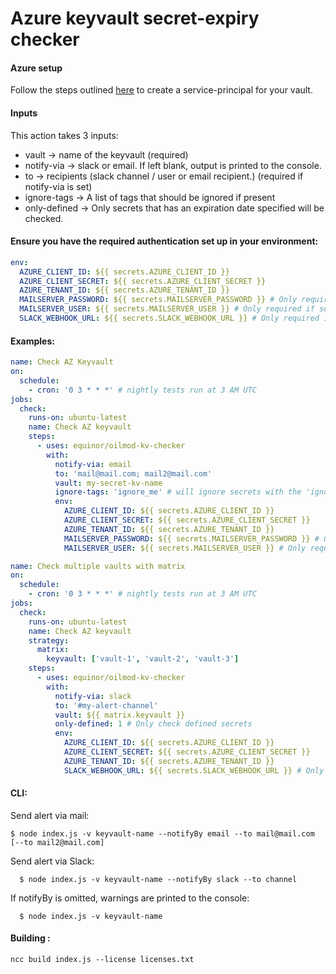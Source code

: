 # Azure keyvault secret-expiry checker

#### Azure setup
Follow the steps outlined [here](https://www.npmjs.com/package/@azure/keyvault-secrets#configuring-your-key-vault) to create a service-principal for your vault.

#### Inputs
This action takes 3 inputs:
* vault -> name of the keyvault (required)
* notify-via -> slack or email. If left blank, output is printed to the console.
* to -> recipients (slack channel / user or email recipient.) (required if notify-via is set)
* ignore-tags -> A list of tags that should be ignored if present
* only-defined -> Only secrets that has an expiration date specified will be checked.


#### Ensure you have the required authentication set up in your environment:
```yaml
env:
  AZURE_CLIENT_ID: ${{ secrets.AZURE_CLIENT_ID }}
  AZURE_CLIENT_SECRET: ${{ secrets.AZURE_CLIENT_SECRET }}
  AZURE_TENANT_ID: ${{ secrets.AZURE_TENANT_ID }}
  MAILSERVER_PASSWORD: ${{ secrets.MAILSERVER_PASSWORD }} # Only required if sending email
  MAILSERVER_USER: ${{ secrets.MAILSERVER_USER }} # Only required if sending email
  SLACK_WEBHOOK_URL: ${{ secrets.SLACK_WEBHOOK_URL }} # Only required if notifying via slack
```


#### Examples:
```yaml
name: Check AZ Keyvault
on:
  schedule:
    - cron: '0 3 * * *' # nightly tests run at 3 AM UTC
jobs:
  check:
    runs-on: ubuntu-latest
    name: Check AZ keyvault
    steps:
      - uses: equinor/oilmod-kv-checker
        with:
          notify-via: email
          to: 'mail@mail.com; mail2@mail.com'
          vault: my-secret-kv-name
          ignore-tags: 'ignore_me' # will ignore secrets with the 'ignore_me' tag
          env:
            AZURE_CLIENT_ID: ${{ secrets.AZURE_CLIENT_ID }}
            AZURE_CLIENT_SECRET: ${{ secrets.AZURE_CLIENT_SECRET }}
            AZURE_TENANT_ID: ${{ secrets.AZURE_TENANT_ID }}
            MAILSERVER_PASSWORD: ${{ secrets.MAILSERVER_PASSWORD }} # Only required if sending email
            MAILSERVER_USER: ${{ secrets.MAILSERVER_USER }} # Only required if sending email
```


```yaml
name: Check multiple vaults with matrix
on:
  schedule:
    - cron: '0 3 * * *' # nightly tests run at 3 AM UTC
jobs:
  check:
    runs-on: ubuntu-latest
    name: Check AZ keyvault
    strategy:
      matrix:
        keyvault: ['vault-1', 'vault-2', 'vault-3']
    steps:
      - uses: equinor/oilmod-kv-checker
        with:
          notify-via: slack
          to: '#my-alert-channel'
          vault: ${{ matrix.keyvault }}
          only-defined: 1 # Only check defined secrets
          env:
            AZURE_CLIENT_ID: ${{ secrets.AZURE_CLIENT_ID }}
            AZURE_CLIENT_SECRET: ${{ secrets.AZURE_CLIENT_SECRET }}
            AZURE_TENANT_ID: ${{ secrets.AZURE_TENANT_ID }}
            SLACK_WEBHOOK_URL: ${{ secrets.SLACK_WEBHOOK_URL }} # Only required if notifying via slack
```

#### CLI:

Send alert via mail:
```shell script
$ node index.js -v keyvault-name --notifyBy email --to mail@mail.com [--to mail2@mail.com]
```

Send alert via Slack:
```shell script
  $ node index.js -v keyvault-name --notifyBy slack --to channel
```
If notifyBy is omitted, warnings are printed to the console:

```shell script
  $ node index.js -v keyvault-name
```


#### Building :
`ncc build index.js --license licenses.txt`
